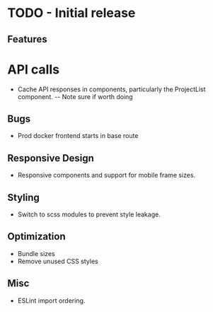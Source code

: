 # TODO - Initial release

## Features

# API calls

- Cache API responses in components, particularly the ProjectList component.
  -- Note sure if worth doing

## Bugs

- Prod docker frontend starts in base route

## Responsive Design

- Responsive components and support for mobile frame sizes.

## Styling

- Switch to scss modules to prevent style leakage.

## Optimization

- Bundle sizes
- Remove unused CSS styles

## Misc

- ESLint import ordering.
